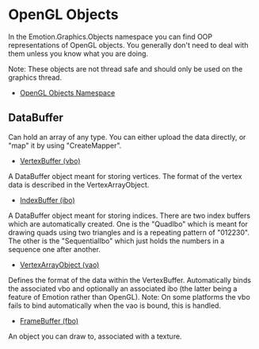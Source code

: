 # OpenGL Objects

In the Emotion.Graphics.Objects namespace you can find OOP representations of OpenGL objects. You generally don't
need to deal with them unless you know what you are doing.

Note: These objects are not thread safe and should only be used on the graphics thread.

- [OpenGL Objects Namespace]([CodeRoot]/Graphics/Objects)

## DataBuffer

Can hold an array of any type.
You can either upload the data directly, or "map" it by using "CreateMapper".

- [VertexBuffer (vbo)]([CodeRoot]/Graphics/Objects/VertexBuffer.cs)

A DataBuffer object meant for storing vertices. The format of the vertex data is described in the VertexArrayObject.

- [IndexBuffer (ibo)]([CodeRoot]/Graphics/Objects/IndexBuffer.cs)

A DataBuffer object meant for storing indices. There are two index buffers which are automatically created. One is
the "QuadIbo" which is meant for drawing quads using two triangles and is a repeating pattern of "012230". The other is the
"SequentialIbo" which just holds the numbers in a sequence one after another.

- [VertexArrayObject (vao)]([CodeRoot]/Graphics/Objects/VertexArrayObject.cs)

Defines the format of the data within the VertexBuffer. Automatically binds the associated vbo and optionally an associated ibo (the latter being a feature of Emotion rather than OpenGL).
Note: On some platforms the vbo fails to bind automatically when the vao is bound, this is handled.

- [FrameBuffer (fbo)]([CodeRoot]/Graphics/Objects/FrameBuffer.cs)

An object you can draw to, associated with a texture.